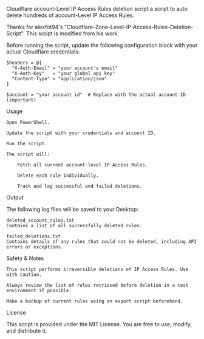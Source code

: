 Cloudflare account-Level IP Access Rules deletion script
a script to auto delete hundreds of account-Level IP Access Rules.

Thanks for alexfot94's "Cloudflare-Zone-Level-IP-Access-Rules-Deletion-Script". This script is modified from his work.


Before running the script, update the following configuration block with your actual Cloudflare credentials:
```
$headers = @{
  "X-Auth-Email" = "your account's email"
  "X-Auth-Key"   = "your global api key"
  "Content-Type" = "application/json"
}

$account = "your account id"  # Replace with the actual account ID (important)
```
Usage

    Open PowerShell.

    Update the script with your credentials and account ID.

    Run the script.

    The script will:

        Fetch all current account-level IP Access Rules.

        Delete each rule individually.

        Track and log successful and failed deletions.

Output

The following log files will be saved to your Desktop:

    deleted_account_rules.txt
    Contains a list of all successfully deleted rules.

    failed_deletions.txt
    Contains details of any rules that could not be deleted, including API errors or exceptions.

Safety & Notes

    This script performs irreversible deletions of IP Access Rules. Use with caution.

    Always review the list of rules retrieved before deletion in a test environment if possible.

    Make a backup of current rules using an export script beforehand.

License

This script is provided under the MIT License. You are free to use, modify, and distribute it.
